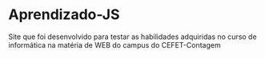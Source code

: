# Aprendizado-JS
Site que foi desenvolvido para testar as habilidades adquiridas no curso de informática na matéria de WEB do campus do CEFET-Contagem
